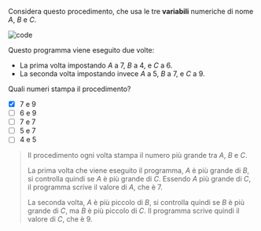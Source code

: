 Considera questo procedimento, che usa le tre **variabili** numeriche di nome $A$, $B$ e $C$.

![code](code.asy)

Questo programma viene eseguito due volte:

- La prima volta impostando $A$ a $7$, $B$ a $4$, e $C$ a $6$.
- La seconda volta impostando invece $A$ a $5$, $B$ a $7$, e $C$ a $9$.

Quali numeri stampa il procedimento?

- [x] 7 e 9
- [ ] 6 e 9
- [ ] 7 e 7
- [ ] 5 e 7
- [ ] 4 e 5

> Il procedimento ogni volta stampa il numero più grande tra $A$, $B$ e $C$.
>
> La prima volta che viene eseguito il programma, $A$ è più grande di $B$, si controlla quindi se $A$ è più grande di $C$. Essendo $A$ più grande di $C$, il programma scrive il valore di $A$, che è $7$.
>
> La seconda volta, $A$ è più piccolo di $B$, si controlla quindi se $B$ è più grande di $C$, ma $B$ è più piccolo di $C$. Il programma scrive quindi il valore di $C$, che è $9$.
